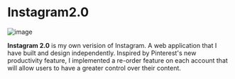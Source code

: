 # Instagram2.0

![image](https://user-images.githubusercontent.com/20372701/37778604-b8c97698-2dc0-11e8-9d44-10d3ffe9ba40.png)

**Instagram 2.0** is my own verision of Instagram. A web application that I have built and design independently. Inspired by Pinterest's new productivity feature, I implemented a re-order feature on each account that will allow users to have a greater control over their content. 
